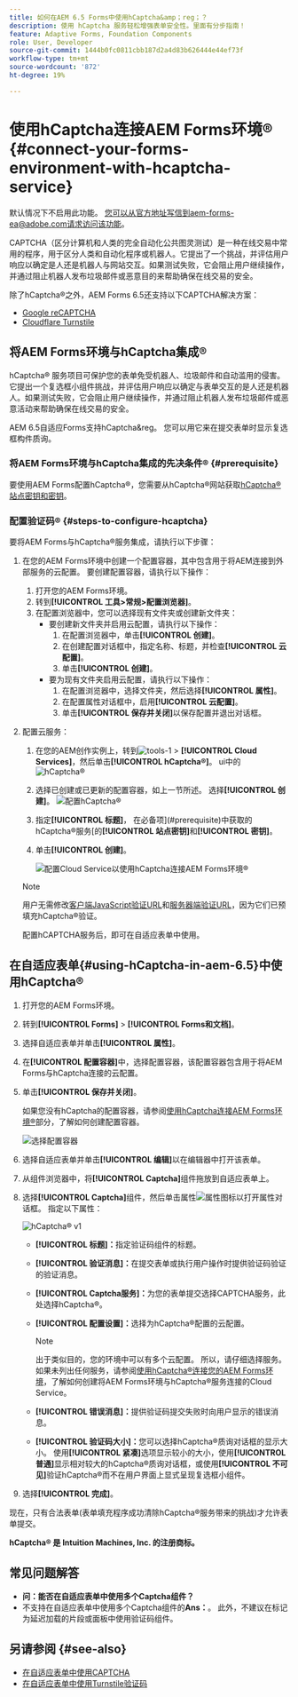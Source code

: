 ```yaml
---
title: 如何在AEM 6.5 Forms中使用hCaptcha&amp；reg；？
description: 使用 hCaptcha 服务轻松增强表单安全性。里面有分步指南！
feature: Adaptive Forms, Foundation Components
role: User, Developer
source-git-commit: 1444b0fc0811cbb187d2a4d83b626444e44ef73f
workflow-type: tm+mt
source-wordcount: '872'
ht-degree: 19%

---
```


# 使用hCaptcha连接AEM Forms环境® {#connect-your-forms-environment-with-hcaptcha-service}


<span class="preview">默认情况下不启用此功能。 您可以从官方地址写信到aem-forms-ea@adobe.com请求访问该功能。</span>

CAPTCHA（区分计算机和人类的完全自动化公共图灵测试）是一种在线交易中常用的程序，用于区分人类和自动化程序或机器人。它提出了一个挑战，并评估用户响应以确定是人还是机器人与网站交互。如果测试失败，它会阻止用户继续操作，并通过阻止机器人发布垃圾邮件或恶意目的来帮助确保在线交易的安全。

除了hCaptcha®之外，AEM Forms 6.5还支持以下CAPTCHA解决方案：

* [Google reCAPTCHA](/help/forms/using/captcha-adaptive-forms.md)
* [Cloudflare Turnstile](/help/forms/using/integrate-adaptive-forms-turnstile.md)

## 将AEM Forms环境与hCaptcha集成®

hCaptcha® 服务项目可保护您的表单免受机器人、垃圾邮件和自动滥用的侵害。它提出一个复选框小组件挑战，并评估用户响应以确定与表单交互的是人还是机器人。如果测试失败，它会阻止用户继续操作，并通过阻止机器人发布垃圾邮件或恶意活动来帮助确保在线交易的安全。

AEM 6.5自适应Forms支持hCaptcha&amp;reg。 您可以用它来在提交表单时显示复选框构件质询。

<!-- ![hCaptcha&reg;](assets/hCaptcha&reg;-challenge.png)-->


### 将AEM Forms环境与hCaptcha集成的先决条件® {#prerequisite}

要使用AEM Forms配置hCaptcha®，您需要从hCaptcha®网站获取[hCaptcha®站点密钥和密钥](https://docs.hcaptcha.com/switch/#get-your-hcaptcha-sitekey-and-secret-key)。

### 配置验证码® {#steps-to-configure-hcaptcha}

要将AEM Forms与hCaptcha®服务集成，请执行以下步骤：

1. 在您的AEM Forms环境中创建一个配置容器，其中包含用于将AEM连接到外部服务的云配置。 要创建配置容器，请执行以下操作：
   1. 打开您的AEM Forms环境。
   1. 转到&#x200B;**[!UICONTROL 工具>常规>配置浏览器]**。
   1. 在配置浏览器中，您可以选择现有文件夹或创建新文件夹：
      * 要创建新文件夹并启用云配置，请执行以下操作：
         1. 在配置浏览器中，单击&#x200B;**[!UICONTROL 创建]**。
         1. 在创建配置对话框中，指定名称、标题，并检查&#x200B;**[!UICONTROL 云配置]**。
         1. 单击&#x200B;**[!UICONTROL 创建]**。
      * 要为现有文件夹启用云配置，请执行以下操作：
         1. 在配置浏览器中，选择文件夹，然后选择&#x200B;**[!UICONTROL 属性]**。
         1. 在配置属性对话框中，启用&#x200B;**[!UICONTROL 云配置]**。
         1. 单击&#x200B;**[!UICONTROL 保存并关闭]**&#x200B;以保存配置并退出对话框。

1. 配置云服务：
   1. 在您的AEM创作实例上，转到![tools-1](assets/tools-1.png) > **[!UICONTROL Cloud Services]**，然后单击&#x200B;**[!UICONTROL hCaptcha®]**。
      ui中的![hCaptcha®](assets/hcaptcha-in-ui.png)
   1. 选择已创建或已更新的配置容器，如上一节所述。 选择&#x200B;**[!UICONTROL 创建]**。
      ![配置hCaptcha®](assets/config-hcaptcha.png)
   1. 指定&#x200B;**[!UICONTROL 标题]**，<!--**[!UICONTROL Name]**--> 在必备项](#prerequisite)中获取的hCaptcha®服务[的&#x200B;**[!UICONTROL 站点密钥]**&#x200B;和&#x200B;**[!UICONTROL 密钥]**。
   1. 单击&#x200B;**[!UICONTROL 创建]**。

      ![配置Cloud Service以使用hCaptcha连接AEM Forms环境®](assets/create-hcaptcha-config.png)

   >[!NOTE]
   > 用户无需修改[客户端JavaScript验证URL](https://docs.hcaptcha.com/#add-the-hcaptcha-widget-to-your-webpage)和[服务器端验证URL](https://docs.hcaptcha.com/#verify-the-user-response-server-side)，因为它们已预填充hCaptcha®验证。

   配置hCAPTCHA服务后，即可在自适应表单中使用。

## 在自适应表单{#using-hCaptcha-in-aem-6.5}中使用hCaptcha®

1. 打开您的AEM Forms环境。
1. 转到&#x200B;**[!UICONTROL Forms]** > **[!UICONTROL Forms和文档]**。
1. 选择自适应表单并单击&#x200B;**[!UICONTROL 属性]**。
1. 在&#x200B;**[!UICONTROL 配置容器]**&#x200B;中，选择配置容器，该配置容器包含用于将AEM Forms与hCaptcha连接的云配置。
1. 单击&#x200B;**[!UICONTROL 保存并关闭]**。

   如果您没有hCaptcha的配置容器，请参阅[使用hCaptcha连接AEM Forms环境®](#configure-hcaptcha-steps-to-configure-hcaptcha)部分，了解如何创建配置容器。

   ![选择配置容器](/help/forms/using/assets/captcha-properties.png)

1. 选择自适应表单并单击&#x200B;**[!UICONTROL 编辑]**&#x200B;以在编辑器中打开该表单。
1. 从组件浏览器中，将&#x200B;**[!UICONTROL Captcha]**&#x200B;组件拖放到自适应表单上。
1. 选择&#x200B;**[!UICONTROL Captcha]**&#x200B;组件，然后单击属性![属性图标](assets/configure-icon.svg)以打开属性对话框。 指定以下属性：

   ![hCaptcha® v1](assets/config-hcaptcha-v1-img.png)

   * **[!UICONTROL 标题]：**&#x200B;指定验证码组件的标题。
   * **[!UICONTROL 验证消息]：**&#x200B;在提交表单或执行用户操作时提供验证码验证的验证消息。
   * **[!UICONTROL Captcha服务]：**&#x200B;为您的表单提交选择CAPTCHA服务，此处选择hCaptcha®。
   * **[!UICONTROL 配置设置]：**&#x200B;选择为hCaptcha®配置的云配置。
     >[!NOTE]
     >出于类似目的，您的环境中可以有多个云配置。 所以，请仔细选择服务。 如果未列出任何服务，请参阅[使用hCaptcha®连接您的AEM Forms环境](#connect-your-forms-environment-with-hcaptcha-service)，了解如何创建将AEM Forms环境与hCaptcha®服务连接的Cloud Service。

   * **[!UICONTROL 错误消息]：**&#x200B;提供验证码提交失败时向用户显示的错误消息。
   * **[!UICONTROL 验证码大小]：**&#x200B;您可以选择hCaptcha®质询对话框的显示大小。 使用&#x200B;**[!UICONTROL 紧凑]**&#x200B;选项显示较小的大小，使用&#x200B;**[!UICONTROL 普通]**&#x200B;显示相对较大的hCaptcha®质询对话框，或使用&#x200B;**[!UICONTROL 不可见]**&#x200B;验证hCaptcha®而不在用户界面上显式呈现复选框小组件。

1. 选择&#x200B;**[!UICONTROL 完成]**。


现在，只有合法表单(表单填充程序成功清除hCaptcha®服务带来的挑战)才允许表单提交。

**hCaptcha® 是 Intuition Machines, Inc. 的注册商标。**


## 常见问题解答

* **问：能否在自适应表单中使用多个Captcha组件？**
* 不支持在自适应表单中使用多个Captcha组件的&#x200B;**Ans：**。 此外，不建议在标记为延迟加载的片段或面板中使用验证码组件。

## 另请参阅 {#see-also}

* [在自适应表单中使用CAPTCHA](/help/forms/using/captcha-adaptive-forms.md)
* [在自适应表单中使用Turnstile验证码](/help/forms/using/integrate-adaptive-forms-turnstile.md)

